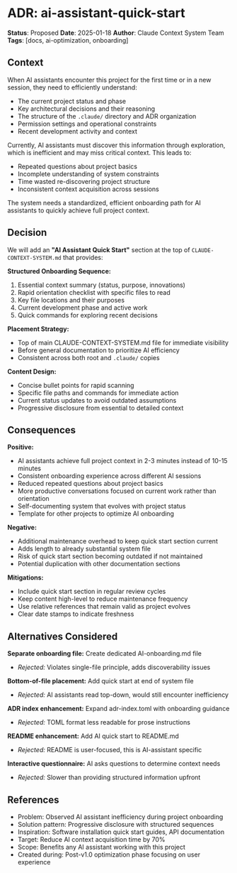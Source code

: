 # ADR: ai-assistant-quick-start

**Status**: Proposed
**Date**: 2025-01-18
**Author**: Claude Context System Team
**Tags**: [docs, ai-optimization, onboarding]

## Context

When AI assistants encounter this project for the first time or in a new session, they need to efficiently understand:
- The current project status and phase
- Key architectural decisions and their reasoning
- The structure of the `.claude/` directory and ADR organization
- Permission settings and operational constraints
- Recent development activity and context

Currently, AI assistants must discover this information through exploration, which is inefficient and may miss critical context. This leads to:
- Repeated questions about project basics
- Incomplete understanding of system constraints
- Time wasted re-discovering project structure
- Inconsistent context acquisition across sessions

The system needs a standardized, efficient onboarding path for AI assistants to quickly achieve full project context.

## Decision

We will add an **"AI Assistant Quick Start"** section at the top of `CLAUDE-CONTEXT-SYSTEM.md` that provides:

**Structured Onboarding Sequence:**
1. Essential context summary (status, purpose, innovations)
2. Rapid orientation checklist with specific files to read
3. Key file locations and their purposes
4. Current development phase and active work
5. Quick commands for exploring recent decisions

**Placement Strategy:**
- Top of main CLAUDE-CONTEXT-SYSTEM.md file for immediate visibility
- Before general documentation to prioritize AI efficiency
- Consistent across both root and `.claude/` copies

**Content Design:**
- Concise bullet points for rapid scanning
- Specific file paths and commands for immediate action
- Current status updates to avoid outdated assumptions
- Progressive disclosure from essential to detailed context

## Consequences

**Positive:**
- AI assistants achieve full project context in 2-3 minutes instead of 10-15 minutes
- Consistent onboarding experience across different AI sessions
- Reduced repeated questions about project basics
- More productive conversations focused on current work rather than orientation
- Self-documenting system that evolves with project status
- Template for other projects to optimize AI onboarding

**Negative:**
- Additional maintenance overhead to keep quick start section current
- Adds length to already substantial system file
- Risk of quick start section becoming outdated if not maintained
- Potential duplication with other documentation sections

**Mitigations:**
- Include quick start section in regular review cycles
- Keep content high-level to reduce maintenance frequency
- Use relative references that remain valid as project evolves
- Clear date stamps to indicate freshness

## Alternatives Considered

**Separate onboarding file:** Create dedicated AI-onboarding.md file
- *Rejected:* Violates single-file principle, adds discoverability issues

**Bottom-of-file placement:** Add quick start at end of system file
- *Rejected:* AI assistants read top-down, would still encounter inefficiency

**ADR index enhancement:** Expand adr-index.toml with onboarding guidance
- *Rejected:* TOML format less readable for prose instructions

**README enhancement:** Add AI quick start to README.md
- *Rejected:* README is user-focused, this is AI-assistant specific

**Interactive questionnaire:** AI asks questions to determine context needs
- *Rejected:* Slower than providing structured information upfront

## References

- Problem: Observed AI assistant inefficiency during project onboarding
- Solution pattern: Progressive disclosure with structured sequences
- Inspiration: Software installation quick start guides, API documentation
- Target: Reduce AI context acquisition time by 70%
- Scope: Benefits any AI assistant working with this project
- Created during: Post-v1.0 optimization phase focusing on user experience